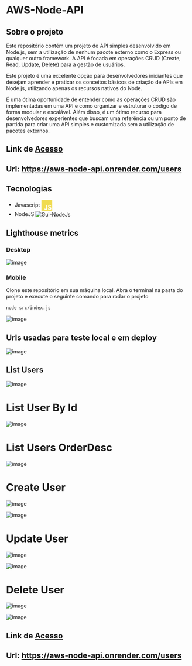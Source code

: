 # AWS-Node-API

## Sobre o projeto 

Este repositório contém um projeto de API simples desenvolvido em Node.js, sem a utilização de nenhum pacote externo como o Express ou qualquer outro framework. A API é focada em operações CRUD (Create, Read, Update, Delete) para a gestão de usuários.

Este projeto é uma excelente opção para desenvolvedores iniciantes que desejam aprender e praticar os conceitos básicos de criação de APIs em Node.js, utilizando apenas os recursos nativos do Node. 

É uma ótima oportunidade de entender como as operações CRUD são implementadas em uma API e como organizar e estruturar o código de forma modular e escalável. Além disso, é um ótimo recurso para desenvolvedores experientes que buscam uma referência ou um ponto de partida para criar uma API simples e customizada sem a utilização de pacotes externos.

## Link de [Acesso](https://aws-node-api.onrender.com/users)
## Url: https://aws-node-api.onrender.com/users

## Tecnologias
- Javascript <img align="center" alt="Gui-Js" height="30" width="30" src="https://raw.githubusercontent.com/devicons/devicon/master/icons/javascript/javascript-plain.svg"> 
- NodeJS <img align="center" alt="Gui-NodeJs" height="30" width="30" src="https://cdn.jsdelivr.net/gh/devicons/devicon/icons/nodejs/nodejs-original.svg" />
         
## Lighthouse metrics

### Desktop

![image](https://github.com/athena272/ice-cream-parlor-react/assets/58920070/6cd087d8-b02d-4c9f-a951-908427fe3c98)

### Mobile


Clone este repositório em sua máquina local.
Abra o terminal na pasta do projeto e execute o seguinte comando para rodar o projeto
```bash
node src/index.js
```
![image](https://github.com/athena272/aws-node-api/assets/58920070/38df4468-6a00-4337-83b8-83fec4654e84)

## Urls usadas para teste local e em deploy
![image](https://github.com/athena272/aws-node-api/assets/58920070/c9ad0377-189e-4a4b-84b4-12733863fe96)


## List Users
![image](https://github.com/athena272/aws-node-api/assets/58920070/971f339b-ff10-4a0c-b35f-f20e7b54a101)

# List User By Id
![image](https://github.com/athena272/aws-node-api/assets/58920070/f61e4c12-501b-471c-b913-fe46431e6dd7)

# List Users OrderDesc
![image](https://github.com/athena272/aws-node-api/assets/58920070/b6b30999-2f9c-4866-992b-42343ec1c1d3)

# Create User
![image](https://github.com/athena272/aws-node-api/assets/58920070/a5dbb9c0-5cc5-4320-aedc-913b2260dbbf)

![image](https://github.com/athena272/aws-node-api/assets/58920070/25d2686e-00ad-4894-a158-7c6985171117)

# Update User
![image](https://github.com/athena272/aws-node-api/assets/58920070/acb1f9da-d34a-4f11-b8a5-4f4f9173ae38)

![image](https://github.com/athena272/aws-node-api/assets/58920070/3b77c93f-9bad-4803-8178-ee5a28882d4b)

# Delete User
![image](https://github.com/athena272/aws-node-api/assets/58920070/0e368d96-7972-4174-b25a-1397a30edde9)

![image](https://github.com/athena272/aws-node-api/assets/58920070/80e716b7-6e19-4ebd-9280-be99e9d65848)

## Link de [Acesso](https://aws-node-api.onrender.com/users)
## Url: https://aws-node-api.onrender.com/users



